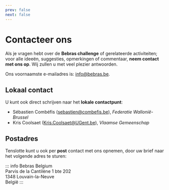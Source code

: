 ```yaml
---
prev: false
next: false
---
```


# Contacteer ons

Als je vragen hebt over de **Bebras challenge** of gerelateerde activiteiten; voor alle ideeën, suggesties, opmerkingen of commentaar, **neem contact met ons op**. Wij zullen u met veel plezier antwoorden.

Ons voornaamste e-mailadres is: info@bebras.be.

## Lokaal contact

U kunt ook direct schrijven naar het **lokale contactpunt**:

- Sébastien Combéfis (sebastien@combefis.be), _Federatie Wallonië-Brussel_
- Kris Coolsaet (Kris.Coolsaet@UGent.be), _Vlaamse Gemeenschap_

## Postadres

Tenslotte kunt u ook per **post** contact met ons opnemen, door uw brief naar het volgende adres te sturen:

::: info Bebras Belgium  
Parvis de la Cantilène 1 bte 202  
1348 Louvain-la-Neuve  
België
:::

